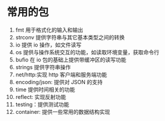 # 常用的包

1. fmt 用于格式化的输入和输出
2. strconv 提供字符串与其它基本类型之间的转换
3. io 提供 io 操作，如文件读写
4. os 提供与操作系统交互的功能，如读取环境变量，获取命令行
5. bufio 在 io 包的基础上提供带缓冲区的读写功能
6. strings 提供字符串操作
7. net/http:实现 http 客户端和服务端功能
8. encoding/json: 提供对 JSON 的支持
9. time 提供时间相关的功能
10. reflect: 实现反射功能
11. testing：提供测试功能
12. container: 提供一些常用的数据结构实现
